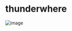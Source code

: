 # thunderwhere

![image](https://user-images.githubusercontent.com/20010676/53203250-15068100-3642-11e9-92c1-6fbd3f10d3c8.png)


